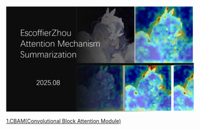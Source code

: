 ![image-20250722204854288](./assets/image-20250722204854288.png)

[1.CBAM(Convolutional Block Attention Module)](https://github.com/EscoffierZhou/Deep_Learning_Attn/blob/main/%E5%8D%B7%E7%A7%AF%E6%B3%A8%E6%84%8F%E5%8A%9B%E6%9C%BA%E5%88%B6(Convolutional%20Block%20Attention%20Module)/CBAM.md)
